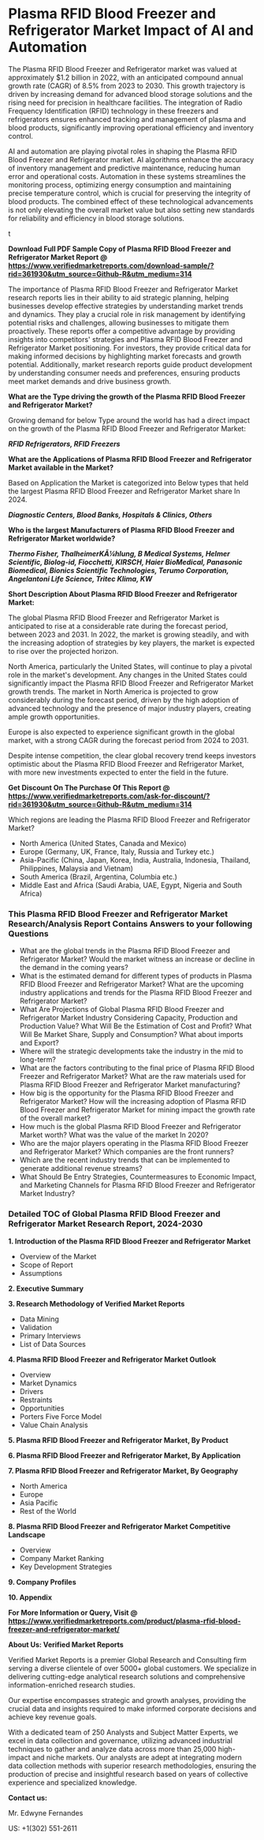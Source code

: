 <meta name="title" content="Global Plasma RFID Blood Freezer and Refrigerator Market Impact of AI and Automation"><meta name="description" content="The Plasma RFID Blood Freezer and Refrigerator market was valued at approximately $1.2 billion in 2022, with an anticipated compound annual growth rate (CAGR) of 8.5% "><meta name="title" content="Plasma RFID Blood Freezer and Refrigerator Market Size, Share, Scope, Trends, Growth, Opportunities, Analysis, Forecast"><h1>Plasma RFID Blood Freezer and Refrigerator Market Impact of AI and Automation</h1><p>The Plasma RFID Blood Freezer and Refrigerator market was valued at approximately $1.2 billion in 2022, with an anticipated compound annual growth rate (CAGR) of 8.5% from 2023 to 2030. This growth trajectory is driven by increasing demand for advanced blood storage solutions and the rising need for precision in healthcare facilities. The integration of Radio Frequency Identification (RFID) technology in these freezers and refrigerators ensures enhanced tracking and management of plasma and blood products, significantly improving operational efficiency and inventory control.</p><p>AI and automation are playing pivotal roles in shaping the Plasma RFID Blood Freezer and Refrigerator market. AI algorithms enhance the accuracy of inventory management and predictive maintenance, reducing human error and operational costs. Automation in these systems streamlines the monitoring process, optimizing energy consumption and maintaining precise temperature control, which is crucial for preserving the integrity of blood products. The combined effect of these technological advancements is not only elevating the overall market value but also setting new standards for reliability and efficiency in blood storage solutions.</p>t</p><p id="" class=""><strong>Download Full PDF Sample Copy of Plasma RFID Blood Freezer and Refrigerator Market Report @ <a href="https://www.verifiedmarketreports.com/download-sample/?rid=361930&utm_source=Github-R&utm_medium=314" target="_blank">https://www.verifiedmarketreports.com/download-sample/?rid=361930&utm_source=Github-R&utm_medium=314</a></strong></p><p>The importance of&nbsp;Plasma RFID Blood Freezer and Refrigerator Market research reports lies in their ability to aid strategic planning, helping businesses develop effective strategies by understanding market trends and dynamics. They play a crucial role in risk management by identifying potential risks and challenges, allowing businesses to mitigate them proactively. These reports offer a competitive advantage by providing insights into competitors' strategies and Plasma RFID Blood Freezer and Refrigerator Market positioning. For investors, they provide critical data for making informed decisions by highlighting market forecasts and growth potential. Additionally, market research reports guide product development by understanding consumer needs and preferences, ensuring products meet market demands and drive business growth.</p><p><strong>What are the&nbsp;Type driving the growth of the Plasma RFID Blood Freezer and Refrigerator Market?</strong></p><p id="" class="">Growing demand for below Type around the world has had a direct impact on the growth of the Plasma RFID Blood Freezer and Refrigerator Market:</p><em><strong>RFID Refrigerators, RFID Freezers</strong></em></p><strong>What are the&nbsp;Applications&nbsp;of Plasma RFID Blood Freezer and Refrigerator Market available in the Market?</strong></p><p id="" class="">Based on Application the Market is categorized into Below types that held the largest Plasma RFID Blood Freezer and Refrigerator Market share In 2024.</p><em><strong>Diagnostic Centers, Blood Banks, Hospitals & Clinics, Others</strong></em></p><strong>Who is the largest Manufacturers of Plasma RFID Blood Freezer and Refrigerator Market worldwide?</strong></p><p><em><strong>Thermo Fisher, ThalheimerKÃ¼hlung, B Medical Systems, Helmer Scientific, Biolog-id, Fiocchetti, KIRSCH, Haier BioMedical, Panasonic Biomedical, Bionics Scientific Technologies, Terumo Corporation, Angelantoni Life Science, Tritec Klima, KW</strong></em></p><p id="" class=""><strong>Short Description About Plasma RFID Blood Freezer and Refrigerator Market:</strong></p><p>The global Plasma RFID Blood Freezer and Refrigerator Market is anticipated to rise at a considerable rate during the forecast period, between 2023 and 2031. In 2022, the market is growing steadily, and with the increasing adoption of strategies by key players, the market is expected to rise over the projected horizon.</p><p>North America, particularly the United States, will continue to play a pivotal role in the market's development. Any changes in the United States could significantly impact the Plasma RFID Blood Freezer and Refrigerator Market growth trends. The market in North America is projected to grow considerably during the forecast period, driven by the high adoption of advanced technology and the presence of major industry players, creating ample growth opportunities.</p><p>Europe is also expected to experience significant growth in the global market, with a strong CAGR during the forecast period from 2024 to 2031.</p><p>Despite intense competition, the clear global recovery trend keeps investors optimistic about the Plasma RFID Blood Freezer and Refrigerator Market, with more new investments expected to enter the field in the future.</p><p id="" class=""><strong>Get Discount On The Purchase Of This Report @ <a href="https://www.verifiedmarketreports.com/ask-for-discount/?rid=361930&utm_source=Github-R&utm_medium=314" target="_blank">https://www.verifiedmarketreports.com/ask-for-discount/?rid=361930&utm_source=Github-R&utm_medium=314</a></strong></p>Which regions are leading the Plasma RFID Blood Freezer and Refrigerator Market?</p><ul><li>North America (United States, Canada and Mexico)</li><li>Europe (Germany, UK, France, Italy, Russia and Turkey etc.)</li><li>Asia-Pacific (China, Japan, Korea, India, Australia, Indonesia, Thailand, Philippines, Malaysia and Vietnam)</li><li>South America (Brazil, Argentina, Columbia etc.)</li><li>Middle East and Africa (Saudi Arabia, UAE, Egypt, Nigeria and South Africa)</li></ul><h3 id="" class="">This Plasma RFID Blood Freezer and Refrigerator Market Research/Analysis Report Contains Answers to your following Questions</h3><ul><li>What are the global trends in the Plasma RFID Blood Freezer and Refrigerator Market? Would the market witness an increase or decline in the demand in the coming years?</li><li>What is the estimated demand for different types of products in Plasma RFID Blood Freezer and Refrigerator Market? What are the upcoming industry applications and trends for the Plasma RFID Blood Freezer and Refrigerator Market?</li><li>What Are Projections of Global Plasma RFID Blood Freezer and Refrigerator Market Industry Considering Capacity, Production and Production Value? What Will Be the Estimation of Cost and Profit? What Will Be Market Share, Supply and Consumption? What about imports and Export?</li><li>Where will the strategic developments take the industry in the mid to long-term?</li><li>What are the factors contributing to the final price of Plasma RFID Blood Freezer and Refrigerator Market? What are the raw materials used for Plasma RFID Blood Freezer and Refrigerator Market manufacturing?</li><li>How big is the opportunity for the Plasma RFID Blood Freezer and Refrigerator Market? How will the increasing adoption of Plasma RFID Blood Freezer and Refrigerator Market for mining impact the growth rate of the overall market?</li><li>How much is the global Plasma RFID Blood Freezer and Refrigerator Market worth? What was the value of the market In 2020?</li><li>Who are the major players operating in the Plasma RFID Blood Freezer and Refrigerator Market? Which companies are the front runners?</li><li>Which are the recent industry trends that can be implemented to generate additional revenue streams?</li><li>What Should Be Entry Strategies, Countermeasures to Economic Impact, and Marketing Channels for Plasma RFID Blood Freezer and Refrigerator Market Industry?</li></ul><h3 id="" class="">Detailed TOC of Global Plasma RFID Blood Freezer and Refrigerator Market Research Report, 2024-2030</h3><p id="" class=""><strong>1. Introduction of the Plasma RFID Blood Freezer and Refrigerator Market</strong></p><ul><li>Overview of the Market</li><li>Scope of Report</li><li>Assumptions</li></ul><p id="" class=""><strong>2. Executive Summary</strong></p><p id="" class=""><strong>3. Research Methodology of Verified Market Reports</strong></p><ul><li>Data Mining</li><li>Validation</li><li>Primary Interviews</li><li>List of Data Sources</li></ul><p id="" class=""><strong>4. Plasma RFID Blood Freezer and Refrigerator Market Outlook</strong></p><ul><li>Overview</li><li>Market Dynamics</li><li>Drivers</li><li>Restraints</li><li>Opportunities</li><li>Porters Five Force Model</li><li>Value Chain Analysis</li></ul><p id="" class=""><strong>5. Plasma RFID Blood Freezer and Refrigerator Market, By Product</strong></p><p id="" class=""><strong>6. Plasma RFID Blood Freezer and Refrigerator Market, By Application</strong></p><p id="" class=""><strong>7. Plasma RFID Blood Freezer and Refrigerator Market, By Geography</strong></p><ul><li>North America</li><li>Europe</li><li>Asia Pacific</li><li>Rest of the World</li></ul><p id="" class=""><strong>8. Plasma RFID Blood Freezer and Refrigerator Market Competitive Landscape</strong></p><ul><li>Overview</li><li>Company Market Ranking</li><li>Key Development Strategies</li></ul><p id="" class=""><strong>9. Company Profiles</strong></p><p id="" class=""><strong>10. Appendix</strong></p><p id="" class=""><strong>For More Information or Query, Visit @ <a href="https://www.verifiedmarketreports.com/product/plasma-rfid-blood-freezer-and-refrigerator-market/" target="_blank">https://www.verifiedmarketreports.com/product/plasma-rfid-blood-freezer-and-refrigerator-market/</a></strong></p><p id="" class=""><strong>About Us: Verified Market Reports</strong></p><p id="" class="">Verified Market Reports is a premier Global Research and Consulting firm serving a diverse clientele of over 5000+ global customers. We specialize in delivering cutting-edge analytical research solutions and comprehensive information-enriched research studies.</p><p id="" class="">Our expertise encompasses strategic and growth analyses, providing the crucial data and insights required to make informed corporate decisions and achieve key revenue goals.</p><p id="" class="">With a dedicated team of 250 Analysts and Subject Matter Experts, we excel in data collection and governance, utilizing advanced industrial techniques to gather and analyze data across more than 25,000 high-impact and niche markets. Our analysts are adept at integrating modern data collection methods with superior research methodologies, ensuring the production of precise and insightful research based on years of collective experience and specialized knowledge.</p><p id="" class=""><strong>Contact us:</strong></p><p id="" class="">Mr. Edwyne Fernandes</p><p id="" class="">US: +1(302) 551-2611</p>